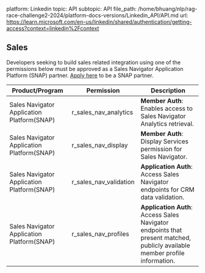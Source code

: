 platform: Linkedin
topic: API
subtopic: API
file_path: /home/bhuang/nlp/rag-race-challenge2-2024/platform-docs-versions/Linkedin_API/API.md
url: https://learn.microsoft.com/en-us/linkedin/shared/authentication/getting-access?context=linkedin%2Fcontext

## Sales

Developers seeking to build sales related integration using one of the permissions below must be approved as a Sales Navigator Application Platform (SNAP) partner. [Apply here](https://business.linkedin.com/sales-solutions/partners/become-a-partner) to be a SNAP partner.

| Product/Program | Permission | Description |
| --- | --- | --- |
| Sales Navigator Application Platform(SNAP) | r\_sales\_nav\_analytics | **Member Auth**: Enables access to Sales Navigator Analytics retrieval. |
| Sales Navigator Application Platform(SNAP) | r\_sales\_nav\_display | **Member Auth**: Display Services permission for Sales Navigator. |
| Sales Navigator Application Platform(SNAP) | r\_sales\_nav\_validation | **Application Auth**: Access Sales Navigator endpoints for CRM data validation. |
| Sales Navigator Application Platform(SNAP) | r\_sales\_nav\_profiles | **Application Auth**: Access Sales Navigator endpoints that present matched, publicly available member profile information. |